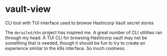 # vault-view

CLI tool with TUI interface used to browse Hashicorp Vault secret stores

The `derailed/k9s` project has inspired me.  A great number of CLI utilities
ran through my head.  A TUI CLI for browsing Hashicorp vault may not be something
that is needed, though it should be fun to try to create an experience similar to
the k9s interface.  So much coolness.

